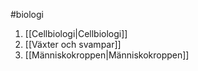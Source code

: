 #biologi

1. [[Cellbiologi|Cellbiologi]]
2. [[Växter och svampar]]
3. [[Människokroppen|Människokroppen]]
